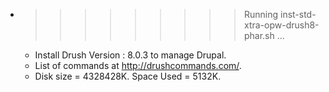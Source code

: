 * >>>>>>>>> Running inst-std-xtra-opw-drush8-phar.sh ...
  * Install  Drush Version : 8.0.3  to manage Drupal.
  * List of commands at http://drushcommands.com/.
  * Disk size = 4328428K. Space Used = 5132K.
